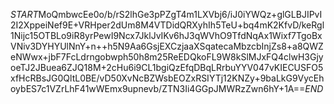 $START$MoQmbwcEe0o/b/rS2lhGe3pPZgT4m1LXVbj6/iJ0iYWQz+glGLBJIPvI2I2XppeiNef9E+VRHper2dUm8M4VTDidQRXyhIh5TeU+bq4mK2KfvD/keRgl1Nijc15OTBLo9iR8yrPewI9Ncx7JklJvIKv6hJ3qWVhO9TfdNqAx1Wixf7TgoBxVNiv3DYHYUlNnY+n++h5N9Aa6GsjEXCzjaaXSqatecaMbzcbInjZs8+a8QWZeNWwx+jbF7FcLdrngobwph50h8m25ReEDQkoFL9W8kSlMJxFQ4clwH3GjyoeTJ2JBuea6ZJQ18M+2cHu6i9CL1bgiQzEfqDBqLRrbuYYV047vKIECUSFO5xfHcRBsJG0QltL0BE/vD50XvNcBZWsbEOZxRSIYTj12KNZy+9baLkG9VycEhoybES7c1VZrLhF41wWEmx9upnevb/ZTN3Ii4GGpJMWRzZwn6hY+1A==$END$